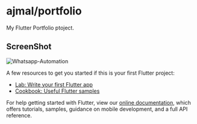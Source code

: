 # ajmal/portfolio

My Flutter Portfolio ptoject.

## ScreenShot

![Whatsapp-Automation](https://i.imgur.com/haVNvzf.png?width=336&height=644)

A few resources to get you started if this is your first Flutter project:

- [Lab: Write your first Flutter app](https://flutter.dev/docs/get-started/codelab)
- [Cookbook: Useful Flutter samples](https://flutter.dev/docs/cookbook)

For help getting started with Flutter, view our
[online documentation](https://flutter.dev/docs), which offers tutorials,
samples, guidance on mobile development, and a full API reference.
